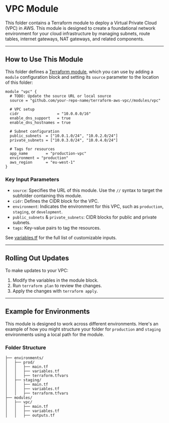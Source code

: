 # VPC Module

This folder contains a Terraform module to deploy a Virtual Private Cloud (VPC) in AWS. This module is designed to create a foundational network environment for your cloud infrastructure by managing subnets, route tables, internet gateways, NAT gateways, and related components.

---

## How to Use This Module

This folder defines a [Terraform module](https://www.terraform.io/docs/modules/usage.html), which you can use by adding a `module` configuration block and setting its `source` parameter to the location of this folder:

```hcl
module "vpc" {
  # TODO: Update the source URL or local source
  source = "github.com/your-repo-name/terraform-aws-vpc//modules/vpc"

  # VPC setup
  cidr                 = "10.0.0.0/16"
  enable_dns_support   = true
  enable_dns_hostnames = true

  # Subnet configuration
  public_subnets  = ["10.0.1.0/24", "10.0.2.0/24"]
  private_subnets = ["10.0.3.0/24", "10.0.4.0/24"]

  # Tags for resources
  app_name        = "production-vpc"
  environment = "production"
  aws_region      = "eu-west-1"
}
```

### Key Input Parameters

* `source`: Specifies the URL of this module. Use the `//` syntax to target the subfolder containing this module.  
* `cidr`: Defines the CIDR block for the VPC.  
* `environment`: Indicates the environment for this VPC, such as `production`, `staging`, or `development`.  
* `public_subnets` & `private_subnets`: CIDR blocks for public and private subnets.  
* `tags`: Key-value pairs to tag the resources.

See [variables.tf](variables.tf) for the full list of customizable inputs.

---

## Rolling Out Updates

To make updates to your VPC:

1. Modify the variables in the module block.  
2. Run `terraform plan` to review the changes.  
3. Apply the changes with `terraform apply`.  

---

## Example for Environments

This module is designed to work across different environments. Here's an example of how you might structure your folder for `production` and `staging` environments using a local path for the module.

### Folder Structure

```
├── environments/
│   ├── prod/
│   │   ├── main.tf
│   │   ├── variables.tf
│   │   ├── terraform.tfvars
│   ├── staging/
│   │   ├── main.tf
│   │   ├── variables.tf
│   │   ├── terraform.tfvars
├── modules/
│   ├── vpc/
│   │   ├── main.tf
│   │   ├── variables.tf
│   │   ├── outputs.tf
```